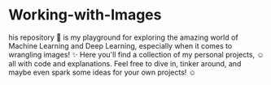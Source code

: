 # Working-with-Images
his repository 📑 is my playground for exploring the amazing world of Machine Learning and Deep Learning, especially when it comes to wrangling images! ✨  Here you'll find a collection of my personal projects, ☺️ all with code and explanations.    Feel free to dive in, tinker around, and maybe even spark some ideas for your own projects! ☺️ 
